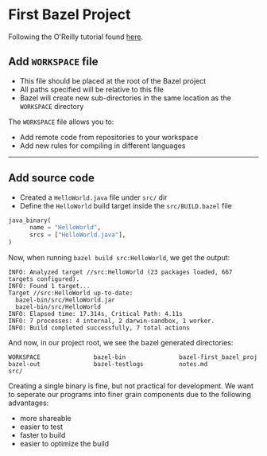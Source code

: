 # First Bazel Project
Following the O'Reilly tutorial found [here](https://learning.oreilly.com/library/view/beginning-bazel-building/9781484251942/A481224_1_En_3_Chapter.html).


## Add `WORKSPACE` file
- This file should be placed at the root of the Bazel project
- All paths specified will be relative to this file
- Bazel will create new sub-directories in the same location as the `WORKSPACE` directory

The `WORKSPACE` file allows you to:
- Add remote code from repositories to your workspace
- Add new rules for compiling in different languages

---

## Add source code
- Created a `HelloWorld.java` file under `src/` dir
- Define the `HelloWorld` build target inside the `src/BUILD.bazel` file
```python
java_binary(
      name = "HelloWorld",
      srcs = ["HelloWorld.java"],
)
```

Now, when running `bazel build src:HelloWorld`, we get the output:
```
INFO: Analyzed target //src:HelloWorld (23 packages loaded, 667 targets configured).
INFO: Found 1 target...
Target //src:HelloWorld up-to-date:
  bazel-bin/src/HelloWorld.jar
  bazel-bin/src/HelloWorld
INFO: Elapsed time: 17.314s, Critical Path: 4.11s
INFO: 7 processes: 4 internal, 2 darwin-sandbox, 1 worker.
INFO: Build completed successfully, 7 total actions
```

And now, in our project root, we see the bazel generated directories:
```
WORKSPACE               bazel-bin               bazel-first_bazel_proj  bazel-out               bazel-testlogs          notes.md                src/
```

Creating a single binary is fine, but not practical for development. We want to seperate our programs into finer grain components due to the following advantages:
- more shareable
- easier to test
- faster to build
- easier to optimize the build